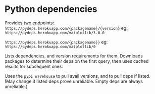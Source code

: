 # Python dependencies
Provides two endpoints: 
`https://pydeps.herokuapp.com/{packagename}/{version}`
eg: `https://pydeps.herokuapp.com/matplotlib/3.0.0`

`https://pydeps.herokuapp.com/{packagename}}`
eg: `https://pydeps.herokuapp.com/matplotlib/0`

Lists dependencies, and version requirements for them. Downloads
packages to determine their deps on the first query, then uses cached
results for subsequent ones.

Uses the `pypi warehouse` to pull avail versions, and to pull deps if listed.
(May change if listed deps prove unreliable. Empty deps are always unreliable.)